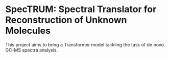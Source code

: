 # SpecTRUM: Spectral Translator for Reconstruction of Unknown Molecules

This project aims to bring a Transformer model tackling the task of de novo GC-MS spectra analysis.
